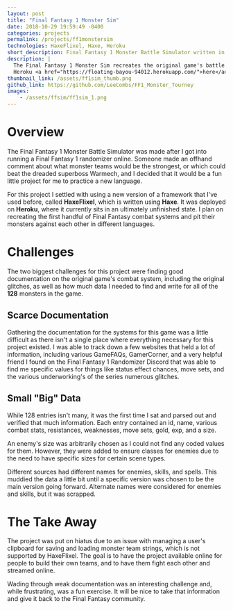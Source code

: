 ```yaml
---
layout: post
title: "Final Fantasy 1 Monster Sim"
date: 2018-10-29 19:59:49 -0400
categories: projects
permalink: /projects/ff1monstersim
technologies: HaxeFlixel, Haxe, Heroku
short_description: Final Fantasy 1 Monster Battle Simulator written in <strong>Haxe</strong> using the <strong>HaxeFlixel</strong> framework.
description: |
  The Final Fantasy 1 Monster Sim recreates the original game's battle system then pits two teams of monsters against each other to see which would win. It was developed using the 2D game engine <strong>HaxeFlixel</strong>, and is currently hosted on 
  Heroku <a href="https://floating-bayou-94012.herokuapp.com/">here</a> (give it a minute to spin up).
thumbnail_link: /assets/ff1sim_thumb.png
github_link: https://github.com/LeeCombs/FF1_Monster_Tourney
images:
    - /assets/ffsim/ff1sim_1.png
---
```


# Overview
The Final Fantasy 1 Monster Battle Simulator was made after I got into running a Final Fantasy 1 randomizer online. Someone made an offhand comment about what monster teams would be the strongest, or which could beat the dreaded superboss Warmech, and I decided that it would be a fun little project for me to practice a new language.

For this project I settled with using a new version of a framework that I've used before, called **HaxeFlixel**, which is written using **Haxe**. It was deployed on **Heroku**, where it currently sits in an ultimately unfinished state. I plan on recreating the first handful of Final Fantasy combat systems and pit their monsters against each other in different languages.

# Challenges
The two biggest challenges for this project were finding good documentation on the original game's combat system, including the original glitches, as well as how much data I needed to find and write for all of the **128** monsters in the game. 

## Scarce Documentation

Gathering the documentation for the systems for this game was a little difficult as there isn't a single place where everything necessary for this project existed. I was able to track down a few websites that held a lot of information, including various GameFAQs, GamerCorner, and a very helpful friend I found on the Final Fantasy 1 Randomizer Discord that was able to find me specific values for things like status effect chances, move sets, and the various underworking's of the series numerous glitches.

## Small "Big" Data

While 128 entries isn't many, it was the first time I sat and parsed out and verified that much information.  Each entry contained an id, name, various combat stats, resistances, weaknesses, move sets, gold, exp, and a size.

An enemy's size was arbitrarily chosen as I could not find any coded values for them. However, they were added to ensure classes for enemies due to the need to have specific sizes for certain scene types. 

Different sources had different names for enemies, skills, and spells. This muddied the data a little bit until a specific version was chosen to be the main version going forward. Alternate names were considered for enemies and skills, but it was scrapped. 

# The Take Away
The project was put on hiatus due to an issue with managing a user's clipboard for saving and loading monster team strings, which is not supported by HaxeFlixel. The goal is to have the project available online for people to build their own teams, and to have them fight each other and streamed online.

Wading through weak documentation was an interesting challenge and, while frustrating, was a fun exercise. It will be nice to take that information and give it back to the Final Fantasy community.